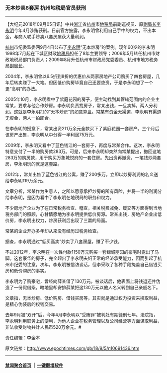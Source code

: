 ### 无本炒卖8套房 杭州地税局官员获刑
------------------------

<p>【大纪元2018年09月05日讯】中共<a href="http://www.epochtimes.com/gb/tag/%E6%B5%99%E6%B1%9F.html">浙江</a>省<a href="http://www.epochtimes.com/gb/tag/%E6%9D%AD%E5%B7%9E.html">杭州</a>市<a href="http://www.epochtimes.com/gb/tag/%E5%9C%B0%E7%A8%8E%E5%B1%80.html">地税局</a>前副巡视员、原<a href="http://www.epochtimes.com/gb/tag/%E5%89%AF%E5%B1%80%E9%95%BF.html">副局长</a><a href="http://www.epochtimes.com/gb/tag/%E6%9D%8E%E6%B0%B8%E6%98%8E.html">李永明</a>今年4月涉贿获刑。日前官方披露，李永明曾利用自己手中的权力，不出本金，与商人联手炒卖八套房屋获大量利润。</p>
<p><a href="http://www.epochtimes.com/gb/tag/%E6%9D%AD%E5%B7%9E.html">杭州</a>市纪委监委网9月4日公布了<a href="http://www.epochtimes.com/gb/tag/%E6%9D%8E%E6%B0%B8%E6%98%8E.html">李永明</a>“无本炒房”的案例。现年60岁的李永明1998年7月起在下城区财政<a href="http://www.epochtimes.com/gb/tag/%E5%9C%B0%E7%A8%8E%E5%B1%80.html">地税局</a>担任了8年主要领导；2006年5月转任杭州市财政地税局部门负责人；2009年8月升任杭州市财政局党委委员、杭州市地方税务局<a href="http://www.epochtimes.com/gb/tag/%E5%89%AF%E5%B1%80%E9%95%BF.html">副局长</a>。</p>
<p>2004年，李永明曾以6.5折到8折的优惠价从两家房地产公司购买了四套房屋，几年后转卖赚了一大笔。但因低价购房毕竟自己还要垫资，于是李永明想了一个更“高明”的办法。</p>
<p>2005年10月，李永明看中了紫庭花园的房子，便主动找到其管辖范围内的企业主常某，要求与他合作炒房。李永明负责找房子，常某出钱，一旦卖掉，两人分利润。这就是李永明打的“无本炒房”的如意算盘。常某有资金无渠道，李永明有渠道无资金，两人一拍即合。</p>
<p>在李永明的授意下，常某出资211万余元全款买下了紫庭花园一套房产。三个月后该房产出售，李永明从中分得一半利润75万元。</p>
<p>2009年，李永明又看中了蓝色钱江的一套房子，再度与常某合作。这次，李永明特意支付了一半的购房款283万。可是，后来李永明却突然向常某提出，撤回这笔283万的购房款，用于购买万象城悦府的一套住房。先出资再撤资，一笔钱炒两套房，李永明玩的就是这套路。</p>
<p>2012年，常某出售了蓝色钱江的公寓，赚了200多万，立即以炒房利润的名义送给李永明119万余元。</p>
<p>文章分析，常某作为生意人，之所以愿意承担炒房的所有风险，并将一半的利润分给李永明，是因为看中了李永明在地税局的职务和权力。</p>
<p>不少房地产企业为了在日常税务检查、稽查，相关税费减免、缓交等方面得到当地税务部门的照顾，心甘情愿地为李永明提供低价房源。常某出钱，房地产企业出低价房，李永明出权力，炒房获利后出现了三赢的局面。</p>
<p>常某的企业开办多年却从来没有经历过税务检查。</p>
<p>据查，李永明通过“低买高卖”炒卖了八套房屋，赚了不少钱。</p>
<p>不过2012年，李永明在一次性付款1150万元购买一套绿城丽园的豪宅时露出了马脚。这套豪华的房子，完全超出了李永明夫妇正常的经济承受能力，因而引起了杭州市纪委的注意。次年，李永明被信访谈话，但李采取了各种手段掩盖自己借钱买房和低价购房的事实。</p>
<p>李永明为了购豪宅，曾经向薛某借了130万元。被谈话后，他表面上将钱退还并伪造了一份假借条，暗地里却安排薛某把这130万元以他人名义转到自己亲戚名下。</p>
<p>文章指，无本炒房、低价购房、借钱买房等，其实就是通过权力投资来换取利益，是精心伪装后的权钱交易。</p>
<p>去年9月被“双开”后，今年4月李永明以“受贿罪”被判处有期徒刑七年。法院指，李永明利用职务上的便利，为他人企业在税务管理以及公司经营等方面谋取利益，非法收受财物共计人民币520万余元。#</p>
<p>责任编辑：李金本</p>

原文链接：http://www.epochtimes.com/gb/18/9/5/n10691436.htm


------------------------
#### [禁闻聚合首页](https://github.com/gfw-breaker/banned-news/blob/master/README.md) &nbsp;|&nbsp;  [一键翻墙软件](https://github.com/gfw-breaker/nogfw/blob/master/README.md)